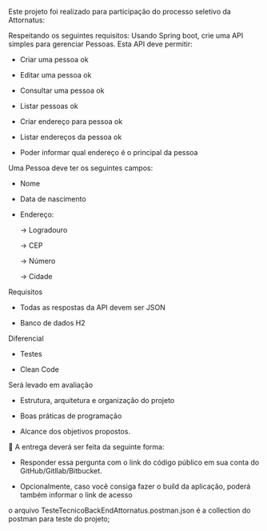 Este projeto foi realizado para participação do processo seletivo da Attornatus:

Respeitando os seguintes requisitos:
Usando Spring boot, crie uma API simples para gerenciar Pessoas. Esta API deve permitir: 

- Criar uma pessoa ok

- Editar uma pessoa ok

- Consultar uma pessoa ok

- Listar pessoas ok

- Criar endereço para pessoa ok

- Listar endereços da pessoa ok

- Poder informar qual endereço é o principal da pessoa

 

Uma Pessoa deve ter os seguintes campos: 

- Nome

- Data de nascimento

- Endereço:

  -> Logradouro

  -> CEP

  -> Número

  -> Cidade

 

Requisitos 

- Todas as respostas da API devem ser JSON 

- Banco de dados H2

 

Diferencial

- Testes

- Clean Code

 

Será levado em avaliação 

- Estrutura, arquitetura e organização do projeto 

- Boas práticas de programação 

- Alcance dos objetivos propostos.

 

📩 A entrega deverá ser feita da seguinte forma:

- Responder essa pergunta com o link do código público em sua conta do GitHub/Gitllab/Bitbucket.

- Opcionalmente, caso você consiga fazer o build da aplicação, poderá também informar o link de acesso

o arquivo TesteTecnicoBackEndAttornatus.postman.json é a collection do postman para teste do projeto;